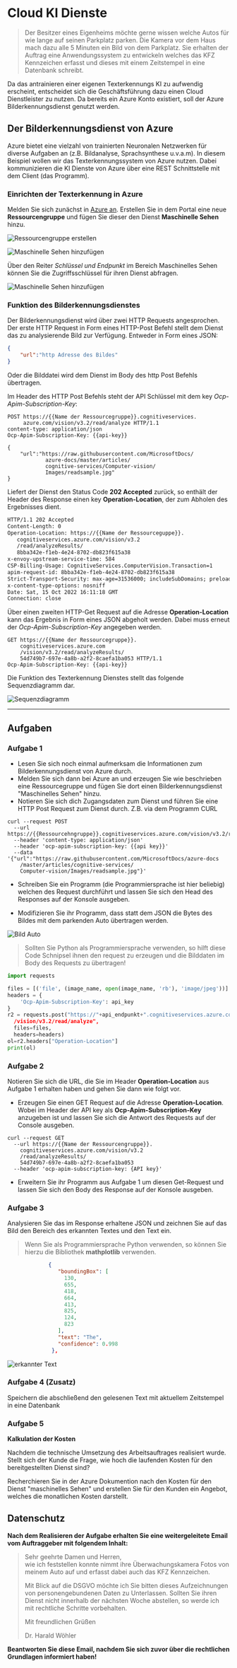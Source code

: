 # Cloud KI Dienste

>Der Besitzer eines Eigenheims möchte gerne wissen welche Autos für wie lange auf seinen Parkplatz parken. Die Kamera vor dem Haus mach dazu alle 5 Minuten ein Bild von dem Parkplatz. Sie erhalten der Auftrag eine Anwendungssystem zu entwickeln welches das KFZ Kennzeichen erfasst und dieses mit einem Zeitstempel in eine Datenbank schreibt.

Da das antrainieren einer eigenen Texterkennungs KI zu aufwendig erscheint, entscheidet sich die Geschäftsführung dazu einen Cloud Dienstleister zu nutzen. Da bereits ein Azure Konto existiert, soll der Azure Bilderkennungsdienst genutzt werden.

## Der Bilderkennungsdienst von Azure

<!--Info-->
Azure bietet eine vielzahl von trainierten Neuronalen Netzwerken für diverse Aufgaben an (z.B. Bildanalyse, Sprachsynthese u.v.a.m). In diesem Beispiel wollen wir das Texterkennungssystem von Azure nutzen. Dabei kommunizieren die KI Dienste von Azure über eine REST Schnittstelle mit dem Client (das Programm).

### Einrichten der Texterkennung in Azure

Melden Sie sich zunächst in [Azure an](https://azure.microsoft.com/de-de/get-started/azure-portal/). Erstellen Sie in dem Portal eine neue **Ressourcengruppe** und fügen Sie dieser den Dienst **Maschinelle Sehen** hinzu.

![Ressourcengruppe erstellen](images/azure1.png)

![Maschinelle Sehen hinzufügen](images/azure2.png)

Über den Reiter *Schlüssel und Endpunkt* im Bereich Maschinelles Sehen können Sie die Zugriffsschlüssel für ihren Dienst abfragen.

![Maschinelle Sehen hinzufügen](images/azure3.png)

### Funktion des Bilderkennungsdienstes

Der Bilderkennungsdienst wird über zwei HTTP Requests angesprochen. Der erste HTTP Request in Form eines HTTP-Post Befehl stellt dem Dienst das zu analysierende Bild zur Verfügung. Entweder in Form eines JSON:

```json
{
    "url":"http Adresse des Bildes"
}
```

Oder die Bilddatei wird dem Dienst im Body des http Post Befehls übertragen.

Im Header des HTTP Post Befehls steht der API Schlüssel mit dem key *Ocp-Apim-Subscription-Key*:

```http
POST https://{{Name der Ressourcegruppe}}.cognitiveservices.
     azure.com/vision/v3.2/read/analyze HTTP/1.1
content-type: application/json
Ocp-Apim-Subscription-Key: {{api-key}}

{
    "url":"https://raw.githubusercontent.com/MicrosoftDocs/
            azure-docs/master/articles/
            cognitive-services/Computer-vision/
            Images/readsample.jpg"
}
```

Liefert der Dienst den Status Code **202 Accepted** zurück, so enthält der Header des Response einen key **Operation-Location**, der zum Abholen des Ergebnisses dient.

```txt
HTTP/1.1 202 Accepted
Content-Length: 0
Operation-Location: https://{{Name der Ressourceguppe}}.
   cognitiveservices.azure.com/vision/v3.2
   /read/analyzeResults/
   8bba342e-f1eb-4e24-8702-db823f615a38
x-envoy-upstream-service-time: 584
CSP-Billing-Usage: CognitiveServices.ComputerVision.Transaction=1
apim-request-id: 8bba342e-f1eb-4e24-8702-db823f615a38
Strict-Transport-Security: max-age=31536000; includeSubDomains; preload
x-content-type-options: nosniff
Date: Sat, 15 Oct 2022 16:11:18 GMT
Connection: close
```

Über einen zweiten HTTP-Get Request auf die Adresse **Operation-Location** kann das Ergebnis in Form eines JSON abgeholt werden. Dabei muss erneut der *Ocp-Apim-Subscription-Key* angegeben werden.

```http
GET https://{{Name der Ressourcegruppe}}.
    cognitiveservices.azure.com
    /vision/v3.2/read/analyzeResults/
    54d749b7-697e-4a8b-a2f2-8caefa1ba053 HTTP/1.1
Ocp-Apim-Subscription-Key: {{api-key}}
```

Die Funktion des Texterkennung Dienstes stellt das folgende Sequenzdiagramm dar.

![Sequenzdiagramm](images/sequenzdiagramm.png)

<!--Info-->
---

## Aufgaben

### Aufgabe 1

<!--Aufgabe1-->
- Lesen Sie sich noch einmal aufmerksam die Informationen zum Bilderkennungsdienst von Azure durch.
- Melden Sie sich dann bei Azure an und erzeugen Sie wie beschrieben eine Ressourcegruppe und fügen Sie dort einen Bilderkennungsdienst "Maschinelles Sehen" hinzu. 
- Notieren Sie sich dich Zugangsdaten zum Dienst und führen Sie eine HTTP Post Request zum Dienst durch. Z.B. via dem Programm CURL

```http
curl --request POST 
  --url https://{{Ressourcehngruppe}}.cognitiveservices.azure.com/vision/v3.2/read/analyze 
  --header 'content-type: application/json' 
  --header 'ocp-apim-subscription-key: {{api key}}' 
  --data '{"url":"https://raw.githubusercontent.com/MicrosoftDocs/azure-docs
    /master/articles/cognitive-services/
    Computer-vision/Images/readsample.jpg"}'
```

- Schreiben Sie ein Programm (die Programmiersprache ist hier beliebig) welchen des Request durchführt und lassen Sie sich den Head des Responses auf der Konsole ausgeben.

- Modifizieren Sie ihr Programm, dass statt dem JSON die Bytes des Bildes mit dem parkenden Auto übertragen werden.

![Bild Auto](images/car.png)

>Sollten Sie Python als Programmiersprache verwenden, so hilft diese Code Schnipsel ihnen den request zu erzeugen und die Bilddaten im Body des Requests zu übertragen!

```py
import requests

files = [('file', (image_name, open(image_name, 'rb'), 'image/jpeg'))]
headers = {
    'Ocp-Apim-Subscription-Key': api_key
}
r2 = requests.post("https://"+api_endpunkt+".cognitiveservices.azure.com
  /vision/v3.2/read/analyze",
  files=files,
  headers=headers)
ol=r2.headers["Operation-Location"]
print(ol)
```
<!--Aufgabe1-->

### Aufgabe 2

<!--Aufgabe2-->
Notieren Sie sich die URL, die Sie im Header **Operation-Location** aus Aufgabe 1 erhalten haben und gehen Sie dann wie folgt vor.

- Erzeugen Sie einen GET Request auf die Adresse **Operation-Location**. Wobei im Header der API key als **Ocp-Apim-Subscription-Key** anzugeben ist und lassen Sie sich die Antwort des Requests auf der Console ausgeben.

```http
curl --request GET 
  --url https://{{Name der Ressourcengruppe}}.
    cognitiveservices.azure.com/vision/v3.2
    /read/analyzeResults/
    54d749b7-697e-4a8b-a2f2-8caefa1ba053 
  --header 'ocp-apim-subscription-key: {API key}' 
```

- Erweitern Sie ihr Programm aus Aufgabe 1 um diesen Get-Request und lassen Sie sich den Body des Response auf der Konsole ausgeben.

<!--Aufgabe2-->
<!--Aufgabe3-->

### Aufgabe 3

Analysieren Sie das im Response erhaltene JSON und zeichnen Sie auf das Bild den Bereich des erkannten Textes und den Text ein.

>Wenn Sie als Programmiersprache Python verwenden, so können Sie hierzu die Bibliothek **mathplotlib** verwenden.  

```json
             {
                "boundingBox": [
                  130,
                  655,
                  418,
                  664,
                  413,
                  825,
                  124,
                  823
                ],
                "text": "The",
                "confidence": 0.998
              },
```

![erkannter Text](images/output.png)

<!--Aufgabe3-->

### Aufgabe 4 (Zusatz)

<!--Aufgabe4-->
Speichern die abschließend den gelesenen Text mit aktuellem Zeitstempel in eine Datenbank
<!--Aufgabe4-->

### Aufgabe 5
<!--Aufgabe5-->

**Kalkulation der Kosten**

Nachdem die technische Umsetzung des Arbeitsauftrages realisiert wurde. Stellt sich der Kunde die Frage, wie hoch die laufenden Kosten für den bereitgestellten Dienst sind?

Recherchieren Sie in der Azure Dokumention nach den Kosten für den Dienst "maschinelles Sehen" und erstellen Sie für den Kunden ein Angebot, welches die monatlichen Kosten darstellt.

<!--Aufgabe5-->

## Datenschutz

<!--Aufgabe6-->
**Nach dem Realisieren der Aufgabe erhalten Sie eine weitergeleitete Email vom Auftraggeber mit folgendem Inhalt:**

>Sehr geehrte Damen und Herren,<br>
>wie ich feststellen konnte nimmt ihre Überwachungskamera Fotos von meinem Auto auf und erfasst dabei auch das KFZ Kennzeichen. 
>
>Mit Blick auf die DSGVO möchte ich Sie bitten dieses Aufzeichnungen von personengebundenen Daten zu Unterlassen. Sollten Sie ihren Dienst nicht innerhalb der nächsten Woche abstellen, so werde ich mit rechtliche Schritte vorbehalten.
>
>Mit freundlichen Grüßen
>
>Dr. Harald Wöhler

**Beantworten Sie diese Email, nachdem Sie sich zuvor über die rechtlichen Grundlagen informiert haben!**
<!--Aufgabe6-->